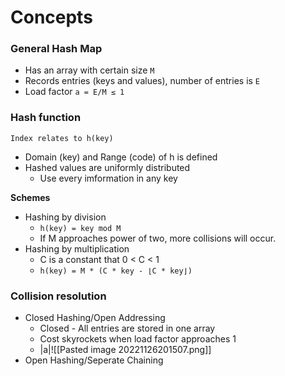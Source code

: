 # Concepts

### General Hash Map
- Has an array with certain size `M`
- Records entries (keys and values), number of entries is `E`
- Load factor `a = E/M ≤ 1`
### Hash function
`Index relates to h(key)`
- Domain (key) and Range (code) of h is defined
- Hashed values are uniformly distributed
	- Use every imformation in any key

**Schemes**
- Hashing by division
	- `h(key) = key mod M`
	- If M approaches power of two, more collisions will occur.
- Hashing by multiplication
	- C is a constant that 0 < C < 1
	- `h(key) = M * (C * key - ⌊C * key⌋)`

### Collision resolution
- Closed Hashing/Open Addressing
	- Closed - All entries are stored in one array
	- Cost skyrockets when load factor approaches 1
	- |a|![[Pasted image 20221126201507.png]]
- Open Hashing/Seperate Chaining
